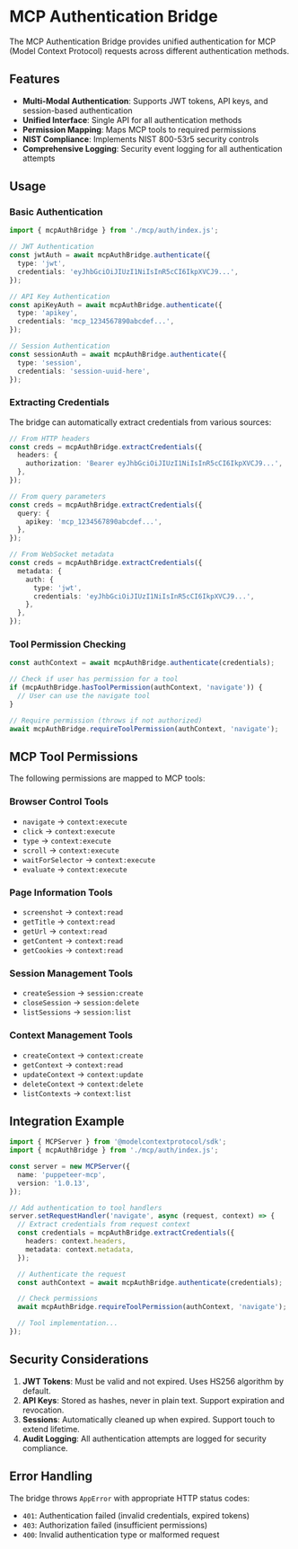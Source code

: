 # MCP Authentication Bridge

The MCP Authentication Bridge provides unified authentication for MCP (Model Context Protocol)
requests across different authentication methods.

## Features

- **Multi-Modal Authentication**: Supports JWT tokens, API keys, and session-based authentication
- **Unified Interface**: Single API for all authentication methods
- **Permission Mapping**: Maps MCP tools to required permissions
- **NIST Compliance**: Implements NIST 800-53r5 security controls
- **Comprehensive Logging**: Security event logging for all authentication attempts

## Usage

### Basic Authentication

```typescript
import { mcpAuthBridge } from './mcp/auth/index.js';

// JWT Authentication
const jwtAuth = await mcpAuthBridge.authenticate({
  type: 'jwt',
  credentials: 'eyJhbGciOiJIUzI1NiIsInR5cCI6IkpXVCJ9...',
});

// API Key Authentication
const apiKeyAuth = await mcpAuthBridge.authenticate({
  type: 'apikey',
  credentials: 'mcp_1234567890abcdef...',
});

// Session Authentication
const sessionAuth = await mcpAuthBridge.authenticate({
  type: 'session',
  credentials: 'session-uuid-here',
});
```

### Extracting Credentials

The bridge can automatically extract credentials from various sources:

```typescript
// From HTTP headers
const creds = mcpAuthBridge.extractCredentials({
  headers: {
    authorization: 'Bearer eyJhbGciOiJIUzI1NiIsInR5cCI6IkpXVCJ9...',
  },
});

// From query parameters
const creds = mcpAuthBridge.extractCredentials({
  query: {
    apikey: 'mcp_1234567890abcdef...',
  },
});

// From WebSocket metadata
const creds = mcpAuthBridge.extractCredentials({
  metadata: {
    auth: {
      type: 'jwt',
      credentials: 'eyJhbGciOiJIUzI1NiIsInR5cCI6IkpXVCJ9...',
    },
  },
});
```

### Tool Permission Checking

```typescript
const authContext = await mcpAuthBridge.authenticate(credentials);

// Check if user has permission for a tool
if (mcpAuthBridge.hasToolPermission(authContext, 'navigate')) {
  // User can use the navigate tool
}

// Require permission (throws if not authorized)
await mcpAuthBridge.requireToolPermission(authContext, 'navigate');
```

## MCP Tool Permissions

The following permissions are mapped to MCP tools:

### Browser Control Tools

- `navigate` → `context:execute`
- `click` → `context:execute`
- `type` → `context:execute`
- `scroll` → `context:execute`
- `waitForSelector` → `context:execute`
- `evaluate` → `context:execute`

### Page Information Tools

- `screenshot` → `context:read`
- `getTitle` → `context:read`
- `getUrl` → `context:read`
- `getContent` → `context:read`
- `getCookies` → `context:read`

### Session Management Tools

- `createSession` → `session:create`
- `closeSession` → `session:delete`
- `listSessions` → `session:list`

### Context Management Tools

- `createContext` → `context:create`
- `getContext` → `context:read`
- `updateContext` → `context:update`
- `deleteContext` → `context:delete`
- `listContexts` → `context:list`

## Integration Example

```typescript
import { MCPServer } from '@modelcontextprotocol/sdk';
import { mcpAuthBridge } from './mcp/auth/index.js';

const server = new MCPServer({
  name: 'puppeteer-mcp',
  version: '1.0.13',
});

// Add authentication to tool handlers
server.setRequestHandler('navigate', async (request, context) => {
  // Extract credentials from request context
  const credentials = mcpAuthBridge.extractCredentials({
    headers: context.headers,
    metadata: context.metadata,
  });

  // Authenticate the request
  const authContext = await mcpAuthBridge.authenticate(credentials);

  // Check permissions
  await mcpAuthBridge.requireToolPermission(authContext, 'navigate');

  // Tool implementation...
});
```

## Security Considerations

1. **JWT Tokens**: Must be valid and not expired. Uses HS256 algorithm by default.
2. **API Keys**: Stored as hashes, never in plain text. Support expiration and revocation.
3. **Sessions**: Automatically cleaned up when expired. Support touch to extend lifetime.
4. **Audit Logging**: All authentication attempts are logged for security compliance.

## Error Handling

The bridge throws `AppError` with appropriate HTTP status codes:

- `401`: Authentication failed (invalid credentials, expired tokens)
- `403`: Authorization failed (insufficient permissions)
- `400`: Invalid authentication type or malformed request
